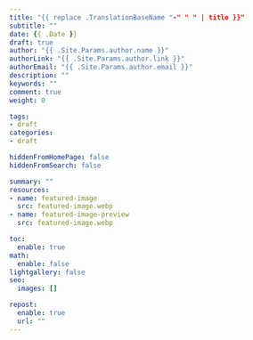 ```yaml
---
title: "{{ replace .TranslationBaseName "-" " " | title }}"
subtitle: ""
date: {{ .Date }}
draft: true
author: "{{ .Site.Params.author.name }}"
authorLink: "{{ .Site.Params.author.link }}"
authorEmail: "{{ .Site.Params.author.email }}"
description: ""
keywords: ""
comment: true
weight: 0

tags:
- draft
categories:
- draft

hiddenFromHomePage: false
hiddenFromSearch: false

summary: ""
resources:
- name: featured-image
  src: featured-image.webp
- name: featured-image-preview
  src: featured-image.webp

toc:
  enable: true
math:
  enable: false
lightgallery: false
seo:
  images: []

repost:
  enable: true
  url: ""
---
```

